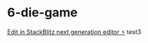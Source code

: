 # 6-die-game

[Edit in StackBlitz next generation editor ⚡️](https://stackblitz.com/~/github.com/gurssagar/6-die-game)
test3
